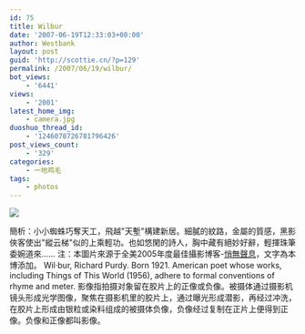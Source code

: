 ```yaml
---
id: 75
title: Wilbur
date: '2007-06-19T12:33:03+00:00'
author: Westbank
layout: post
guid: 'http://scottie.cn/?p=129'
permalink: /2007/06/19/wilbur/
bot_views:
    - '6441'
views:
    - '2001'
latest_home_img:
    - camera.jpg
duoshuo_thread_id:
    - '1246078726781796426'
post_views_count:
    - '329'
categories:
    - 一地鸡毛
tags:
    - photos
---
```


![](http://i572.photobucket.com/albums/ss161/dsufo/8590D3A0DDC2CADFBA0923D19B388877_80.jpg)

簡析：小小蜘蛛巧奪天工，飛越"天塹"構建新居。細膩的紋路，金屬的質感，黑影俠客使出"縱云梯"似的上乘輕功。也如悠閑的詩人，胸中藏有絕妙好辭，輕揮珠筆委婉道來...... 注：本圖片來源于全美2005年度最佳攝影博客-[悄無聲息](http://notraces.com/)，文字為本博添加。 Wil·bur, Richard Purdy. Born 1921. American poet whose works, including Things of This World (1956), adhere to formal conventions of rhyme and meter. 影像指拍摄对象留在胶片上的正像或负像。被摄体通过摄影机镜头形成光学图像，聚焦在摄影机里的胶片上，通过曝光形成潜影，再经过冲洗，在胶片上形成由银粒或染料组成的被摄体负像，负像经过复制在正片上便得到正像。负像和正像都叫影像。 